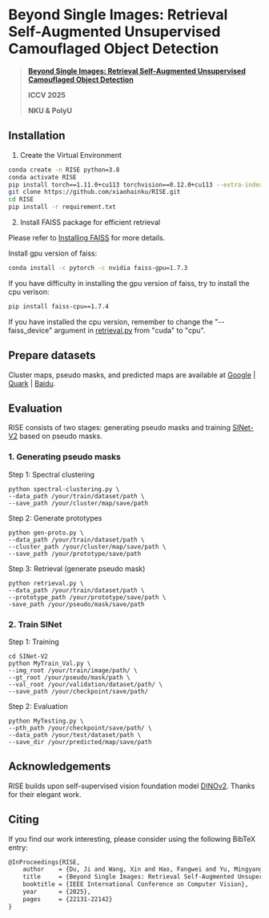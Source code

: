 # Beyond Single Images: Retrieval Self-Augmented Unsupervised Camouflaged Object Detection

> [**Beyond Single Images: Retrieval Self-Augmented Unsupervised Camouflaged Object Detection**](https://openaccess.thecvf.com/content/ICCV2025/papers/Du_Beyond_Single_Images_Retrieval_Self-Augmented_Unsupervised_Camouflaged_Object_Detection_ICCV_2025_paper.pdf)
>
> **ICCV 2025**
>
> **NKU & PolyU**


## Installation

1. Create the Virtual Environment

```bash
conda create -n RISE python=3.8
conda activate RISE
pip install torch==1.11.0+cu113 torchvision==0.12.0+cu113 --extra-index-url https://download.pytorch.org/whl/cu113
git clone https://github.com/xiaohainku/RISE.git
cd RISE
pip install -r requirement.txt
```

2. Install FAISS package for efficient retrieval

Please refer to [Installing FAISS](https://github.com/facebookresearch/faiss/blob/main/INSTALL.md) for more details.

Install gpu version of faiss:

```bash
conda install -c pytorch -c nvidia faiss-gpu=1.7.3
```

If you have difficulty in installing the gpu version of faiss, try to install the cpu verison:

```bash
pip install faiss-cpu==1.7.4
```

If you have installed the cpu version, remember to change the "--faiss_device" argument in [retrieval.py](/retrieval.py)  from "cuda" to "cpu".



## Prepare datasets

Cluster maps, pseudo masks, and predicted maps are available at [Google](https://drive.google.com/file/d/1ZxKU6AekCHQCyNAo2bPIptHX-m3eNvDT/view?usp=drive_link) | [Quark](https://pan.quark.cn/s/9f0a30f67b84?pwd=cE8u) | [Baidu](https://pan.baidu.com/s/1VoBZp0DzQCdfgvBsas1QaQ?pwd=6uks).

## Evaluation

RISE consists of two stages: generating pseudo masks and training [SINet-V2](https://github.com/GewelsJI/SINet-V2) based on pseudo masks.

### 1. Generating pseudo masks

Step 1: Spectral clustering

```shell
python spectral-clustering.py \
--data_path /your/train/dataset/path \
--save_path /your/cluster/map/save/path
```

Step 2: Generate prototypes

```shell
python gen-proto.py \
--data_path /your/train/dataset/path \
--cluster_path /your/cluster/map/save/path \
--save_path /your/prototype/save/path
```

Step 3: Retrieval (generate pseudo mask)

```shell
python retrieval.py \
--data_path /your/train/dataset/path \
--prototype_path /your/prototype/save/path \
-save_path /your/pseudo/mask/save/path
```

### 2. Train SINet

Step 1: Training

```shell
cd SINet-V2
python MyTrain_Val.py \
--img_root /your/train/image/path/ \
--gt_root /your/pseudo/mask/path \
--val_root /your/validation/dataset/path/ \
--save_path /your/checkpoint/save/path/
```

Step 2: Evaluation

```shell
python MyTesting.py \
--pth_path /your/checkpoint/save/path/ \
--data_path /your/test/dataset/path \
--save_dir /your/predicted/map/save/path
```

## Acknowledgements

RISE builds upon self-supervised vision foundation model [DINOv2](https://github.com/facebookresearch/dinov2). Thanks for their elegant work.

## Citing

If you find our work interesting, please consider using the following BibTeX entry:

```latex
@InProceedings{RISE,
    author    = {Du, Ji and Wang, Xin and Hao, Fangwei and Yu, Mingyang and Chen, Chunyuan and Wu, Jiesheng and Wang, Bin and Xu, Jing and Li, Ping},
    title     = {Beyond Single Images: Retrieval Self-Augmented Unsupervised Camouflaged Object Detection},
    booktitle = {IEEE International Conference on Computer Vision},
    year      = {2025},
    pages     = {22131-22142}
}
```

